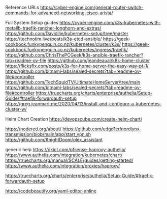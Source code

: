 Reference URLs
https://cyber-engine.com/general-router-switch-commands-for-advanced-networking-cisco-arista/

Full System Setup guides
https://cyber-engine.com/k3s-kubernetes-with-metallb-traefik-rancher-longhorn-and-extras/
https://github.com/DavidIlie/kubernetes-setup/tree/master
https://technotim.live/posts/k3s-etcd-ansible/
https://geek-cookbook.funkypenguin.co.nz/kubernetes/cluster/k3s/
https://geek-cookbook.funkypenguin.co.nz/kubernetes/ingress/traefik/
https://github.com/ChrisThePCGeek/k3s-ansible-traefik-rancher?tab=readme-ov-file
https://github.com/jeandeaual/k8s-home-cluster
https://flicksfix.com/posts/k3s-for-home-server-the-easy-way-pt-1/
https://github.com/bitnami-labs/sealed-secrets?tab=readme-ov-file#controller
https://github.com/TechSquidTV/UltimateHomeServer/tree/main
https://github.com/bitnami-labs/sealed-secrets?tab=readme-ov-file#controller
https://truecharts.org/charts/enterprise/authelia/Setup-Guide/#traefik-forwardauth-setup
https://greg.jeanmart.me/2020/04/13/install-and-configure-a-kubernetes-cluster-w/

Helm Chart Creation
https://devopscube.com/create-helm-chart/


https://nodered.org/about/
https://github.com/edgd1er/nordlynx-transmission/blob/main/app/start_vpn.sh
https://github.com/KnightDoom/plex_assistant

generic help
https://dkict.com/pfsense-haproxy-authelia/
https://www.authelia.com/integration/kubernetes/chart/
https://truecharts.org/manual/SCALE/guides/getting-started/
https://www.authelia.com/integration/proxies/haproxy/

https://truecharts.org/charts/enterprise/authelia/Setup-Guide/#traefik-forwardauth-setup


https://codebeautify.org/yaml-editor-online
